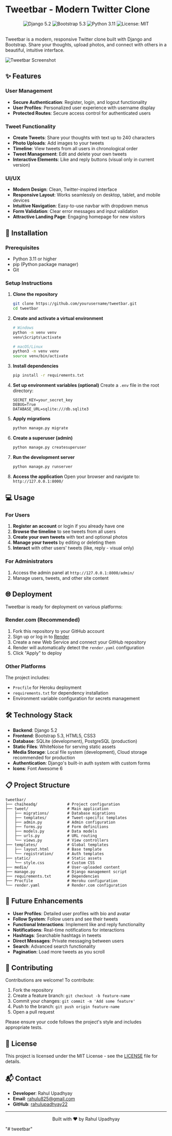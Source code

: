 # Tweetbar - Modern Twitter Clone

<div align="center">
  <img src="https://img.shields.io/badge/Django-5.2-green.svg" alt="Django 5.2">
  <img src="https://img.shields.io/badge/Bootstrap-5.3-purple.svg" alt="Bootstrap 5.3">
  <img src="https://img.shields.io/badge/Python-3.11-blue.svg" alt="Python 3.11">
  <img src="https://img.shields.io/badge/License-MIT-yellow.svg" alt="License: MIT">
</div>

<br>

Tweetbar is a modern, responsive Twitter clone built with Django and Bootstrap. Share your thoughts, upload photos, and connect with others in a beautiful, intuitive interface.

![Tweetbar Screenshot](https://source.unsplash.com/random/1200x600/?twitter)

## ✨ Features

### User Management
- **Secure Authentication**: Register, login, and logout functionality
- **User Profiles**: Personalized user experience with username display
- **Protected Routes**: Secure access control for authenticated users

### Tweet Functionality
- **Create Tweets**: Share your thoughts with text up to 240 characters
- **Photo Uploads**: Add images to your tweets
- **Timeline**: View tweets from all users in chronological order
- **Tweet Management**: Edit and delete your own tweets
- **Interactive Elements**: Like and reply buttons (visual only in current version)

### UI/UX
- **Modern Design**: Clean, Twitter-inspired interface
- **Responsive Layout**: Works seamlessly on desktop, tablet, and mobile devices
- **Intuitive Navigation**: Easy-to-use navbar with dropdown menus
- **Form Validation**: Clear error messages and input validation
- **Attractive Landing Page**: Engaging homepage for new visitors

## 🚀 Installation

### Prerequisites
- Python 3.11 or higher
- pip (Python package manager)
- Git

### Setup Instructions

1. **Clone the repository**
   ```bash
   git clone https://github.com/yourusername/tweetbar.git
   cd tweetbar
   ```

2. **Create and activate a virtual environment**
   ```bash
   # Windows
   python -m venv venv
   venv\Scripts\activate

   # macOS/Linux
   python3 -m venv venv
   source venv/bin/activate
   ```

3. **Install dependencies**
   ```bash
   pip install -r requirements.txt
   ```

4. **Set up environment variables (optional)**
   Create a `.env` file in the root directory:
   ```
   SECRET_KEY=your_secret_key
   DEBUG=True
   DATABASE_URL=sqlite:///db.sqlite3
   ```

5. **Apply migrations**
   ```bash
   python manage.py migrate
   ```

6. **Create a superuser (admin)**
   ```bash
   python manage.py createsuperuser
   ```

7. **Run the development server**
   ```bash
   python manage.py runserver
   ```

8. **Access the application**
   Open your browser and navigate to: `http://127.0.0.1:8000/`

## 💻 Usage

### For Users
1. **Register an account** or login if you already have one
2. **Browse the timeline** to see tweets from all users
3. **Create your own tweets** with text and optional photos
4. **Manage your tweets** by editing or deleting them
5. **Interact** with other users' tweets (like, reply - visual only)

### For Administrators
1. Access the admin panel at `http://127.0.0.1:8000/admin/`
2. Manage users, tweets, and other site content

## 🌐 Deployment

Tweetbar is ready for deployment on various platforms:

### Render.com (Recommended)
1. Fork this repository to your GitHub account
2. Sign up or log in to [Render](https://render.com/)
3. Create a new Web Service and connect your GitHub repository
4. Render will automatically detect the `render.yaml` configuration
5. Click "Apply" to deploy

### Other Platforms
The project includes:
- `Procfile` for Heroku deployment
- `requirements.txt` for dependency installation
- Environment variable configuration for secrets management

## 🛠️ Technology Stack

- **Backend**: Django 5.2
- **Frontend**: Bootstrap 5.3, HTML5, CSS3
- **Database**: SQLite (development), PostgreSQL (production)
- **Static Files**: WhiteNoise for serving static assets
- **Media Storage**: Local file system (development), Cloud storage recommended for production
- **Authentication**: Django's built-in auth system with custom forms
- **Icons**: Font Awesome 6

## 📋 Project Structure

```
tweetbar/
├── chaiheadq/             # Project configuration
├── tweet/                 # Main application
│   ├── migrations/        # Database migrations
│   ├── templates/         # Tweet-specific templates
│   ├── admin.py           # Admin configuration
│   ├── forms.py           # Form definitions
│   ├── models.py          # Data models
│   ├── urls.py            # URL routing
│   └── views.py           # View controllers
├── templates/             # Global templates
│   ├── layout.html        # Base template
│   └── registration/      # Auth templates
├── static/                # Static assets
│   └── style.css          # Custom CSS
├── media/                 # User-uploaded content
├── manage.py              # Django management script
├── requirements.txt       # Dependencies
├── Procfile               # Heroku configuration
└── render.yaml            # Render.com configuration
```

## 🔮 Future Enhancements

- **User Profiles**: Detailed user profiles with bio and avatar
- **Follow System**: Follow users and see their tweets
- **Functional Interactions**: Implement like and reply functionality
- **Notifications**: Real-time notifications for interactions
- **Hashtags**: Searchable hashtags in tweets
- **Direct Messages**: Private messaging between users
- **Search**: Advanced search functionality
- **Pagination**: Load more tweets as you scroll

## 👥 Contributing

Contributions are welcome! To contribute:

1. Fork the repository
2. Create a feature branch: `git checkout -b feature-name`
3. Commit your changes: `git commit -m 'Add some feature'`
4. Push to the branch: `git push origin feature-name`
5. Open a pull request

Please ensure your code follows the project's style and includes appropriate tests.

## 📄 License

This project is licensed under the MIT License - see the [LICENSE](LICENSE) file for details.

## 📬 Contact

- **Developer**: Rahul Upadhyay
- **Email**: rahulu825@gmail.com
- **GitHub**: [rahulupadhyay22](https://github.com/rahulupadhyay22)

---

<div align="center">
  <p>Built with ❤️ by Rahul Upadhyay</p>
</div>

"# tweetbar" 
